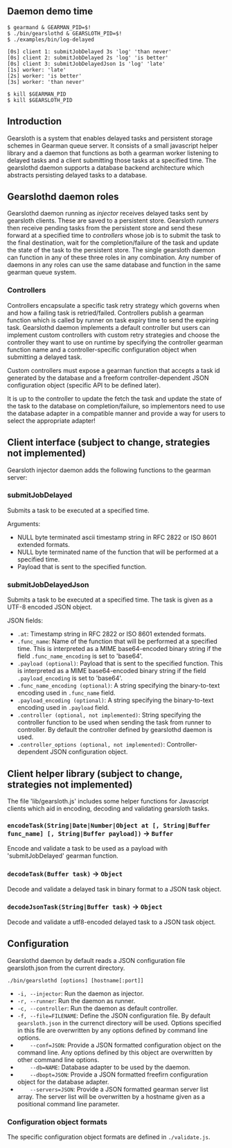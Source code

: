 ## Daemon demo time

    $ gearmand & GEARMAN_PID=$!
    $ ./bin/gearslothd & GEARSLOTH_PID=$!
    $ ./examples/bin/log-delayed

    [0s] client 1: submitJobDelayed 3s 'log' 'than never'
    [0s] client 2: submitJobDelayed 2s 'log' 'is better'
    [0s] client 3: submitJobDelayedJson 1s 'log' 'late'
    [1s] worker: 'late'
    [2s] worker: 'is better'
    [3s] worker: 'than never'

    $ kill $GEARMAN_PID
    $ kill $GEARSLOTH_PID

## Introduction

Gearsloth is a system that enables delayed tasks and persistent storage schemes
in Gearman queue server. It consists of a small javascript helper library and a
daemon that functions as both a gearman worker listening to delayed tasks and a
client submitting those tasks at a specified time. The gearslothd daemon
supports a database backend architecture which abstracts persisting delayed
tasks to a database.

## Gearslothd daemon roles

Gearslothd daemon running as *injector* receives delayed tasks sent by gearsloth
clients. These are saved to a persistent store. Gearsloth *runners* then
receive pending tasks from the persistent store and send these forward at a
specified time to *controllers* whose job is to submit the task to the final
destination, wait for the completion/failure of the task and update the state
of the task to the persistent store. The single gearsloth daemon can function in
any of these three roles in any combination. Any number of daemons in any roles
can use the same database and function in the same gearman queue system.

### Controllers

Controllers encapsulate a specific task retry strategy which governs when and
how a failing task is retried/failed. Controllers publish a gearman function
which is called by runner on task expiry time to send the expiring task.
Gearslothd daemon implements a default controller but users can implement
custom controllers with custom retry strategies and choose the controller
they want to use on runtime by specifying the controller gearman function name
and a controller-specific configuration object when submitting a delayed task.

Custom controllers must expose a gearman function that accepts a task id
generated by the database and a freeform controller-dependent JSON configuration
object (specific API to be defined later).

It is up to the controller to update the fetch the task and update the state of
the task to the database on completion/failure, so implementors need to use the
database adapter in a compatible manner and provide a way for users to select
the appropriate adapter!

## Client interface (subject to change, strategies not implemented)

Gearsloth injector daemon adds the following functions to the gearman server:

### submitJobDelayed

Submits a task to be executed at a specified time.

Arguments:

* NULL byte terminated ascii timestamp string in RFC 2822 or ISO 8601 extended
  formats.
* NULL byte terminated name of the function that will be performed at a
  specified time.
* Payload that is sent to the specified function.

### submitJobDelayedJson

Submits a task to be executed at a specified time. The task is given as a
UTF-8 encoded JSON object.

JSON fields:

* `.at`: Timestamp string in RFC 2822 or ISO 8601 extended formats.
* `.func_name`: Name of the function that will be performed at a specified time.
  This is interpreted as a MIME base64-encoded binary string if the field
  `.func_name_encoding` is set to 'base64'.
* `.payload (optional)`: Payload that is sent to the specified function. This is
  interpreted as a MIME base64-encoded binary string if the field
  `.payload_encoding` is set to 'base64'.
* `.func_name_encoding (optional)`: A string specifying the binary-to-text
  encoding used in `.func_name` field.
* `.payload_encoding (optional)`: A string specifying the binary-to-text
  encoding used in `.payload` field.
* `.controller (optional, not implemented)`: String specifying the controller
  function to be used when sending the task from runner to controller. By
  default the controller defined by gearslothd daemon is used.
* `.controller_options (optional, not implemented)`: Controller-dependent
  JSON configuration object.

## Client helper library (subject to change, strategies not implemented)

The file 'lib/gearsloth.js' includes some helper functions for Javascript
clients which aid in encoding, decoding and validating gearsloth tasks.

### `encodeTask(String|Date|Number|Object at [, String|Buffer func_name] [, String|Buffer payload])` -> `Buffer`

Encode and validate a task to be used as a payload with 'submitJobDelayed'
gearman function.

### `decodeTask(Buffer task)` -> `Object`

Decode and validate a delayed task in binary format to a JSON task object.

### `decodeJsonTask(String|Buffer task)` -> `Object`

Decode and validate a utf8-encoded delayed task to a JSON task object.

## Configuration

Gearslothd daemon by default reads a JSON configuration file gearsloth.json from
the current directory.

`./bin/gearslothd [options] [hostname[:port]]`

* `-i, --injector`: Run the daemon as injector.
* `-r, --runner`: Run the daemon as runner.
* `-c, --controller`: Run the daemon as default controller.
* `-f, --file=FILENAME`: Define the JSON configuration file. By default
  `gearsloth.json` in the currenct directory will be used. Options specified
  in this file are overwritten by any options defined by command line options.
* `    --conf=JSON`: Provide a JSON formatted configuration object on the
  command line. Any options defined by this object are overwritten by other
  command line options.
* `    --db=NAME`: Database adapter to be used by the daemon.
* `    --dbopt=JSON`: Provide a JSON formatted freefirn configuration object for
  the database adapter.
* `    --servers=JSON`: Provide a JSON formatted gearman server list array.
  The server list will be overwritten by a hostname given as a positional
  command line parameter.

### Configuration object formats

The specific configuration object formats are defined in `./validate.js`.
